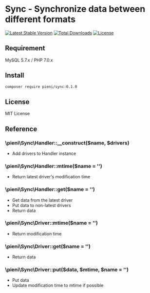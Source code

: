 # Sync - Synchronize data between different formats
[![Latest Stable Version](https://poser.pugx.org/pieni/sync/version)](https://packagist.org/packages/pieni/sync)
[![Total Downloads](https://poser.pugx.org/pieni/sync/downloads)](https://packagist.org/packages/pieni/sync)
[![License](https://poser.pugx.org/pieni/sync/license)](https://packagist.org/packages/pieni/sync)

## Requirement
MySQL 5.7.x / PHP 7.0.x

## Install
```bash
composer require pieni/sync:0.1.0
```

## License
MIT License

## Reference
### \pieni\Sync\Handler::__construct($name, $drivers)
- Add drivers to Handler instance

### \pieni\Sync\Handler::mtime($name = '')
- Return latest driver's modification time

### \pieni\Sync\Handler::get($name = '')
- Get data from the latest driver
- Put data to non-latest drivers
- Return data

### \pieni\Sync\Driver::mtime($name = '')
- Return modification time

### \pieni\Sync\Driver::get($name = '')
- Return data

### \pieni\Sync\Driver::put($data, $mtime, $name = '')
- Put data
- Update modification time to mtime if possible
